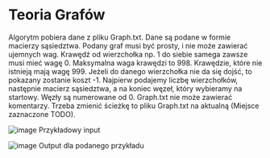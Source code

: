 # Teoria Grafów

Algorytm pobiera dane z pliku Graph.txt. Dane są podane w formie macierzy sąsiedztwa. Podany graf musi być prosty, i nie może zawierać ujemnych wag. Krawędź od wierzchołka np. 1 do siebie samega zawsze musi mieć wagę 0. Maksymalna waga krawędzi to 998. Krawędzie, które nie istnieją mają wagę 999. Jeżeli do danego wierzchołka nie da się dojść, to pokazany zostanie koszt -1. Najpierw podajemy liczbę wierzchołków, następnie macierz sąsiedztwa, a na koniec węzeł, który wybieramy na startowy. Węzły są numerowane od 0. Graph.txt nie może zawierać komentarzy. Trzeba zmienić ścieżkę to pliku Graph.txt na aktualną (Miejsce zaznaczone TODO).

![image](https://user-images.githubusercontent.com/72551316/120190822-676b7a80-c219-11eb-8e30-22c03d0ded3c.png)
Przykładowy input

![image](https://user-images.githubusercontent.com/72551316/120189974-45252d00-c218-11eb-8285-8ed9660fa9a6.png)
Output dla podanego przykładu
